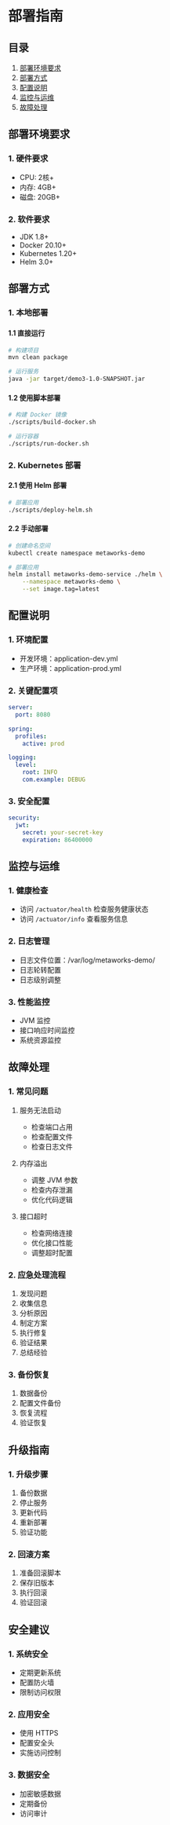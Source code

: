 # 部署指南

## 目录
1. [部署环境要求](#部署环境要求)
2. [部署方式](#部署方式)
3. [配置说明](#配置说明)
4. [监控与运维](#监控与运维)
5. [故障处理](#故障处理)

## 部署环境要求

### 1. 硬件要求
- CPU: 2核+
- 内存: 4GB+
- 磁盘: 20GB+

### 2. 软件要求
- JDK 1.8+
- Docker 20.10+
- Kubernetes 1.20+
- Helm 3.0+

## 部署方式

### 1. 本地部署

#### 1.1 直接运行
```bash
# 构建项目
mvn clean package

# 运行服务
java -jar target/demo3-1.0-SNAPSHOT.jar
```

#### 1.2 使用脚本部署
```bash
# 构建 Docker 镜像
./scripts/build-docker.sh

# 运行容器
./scripts/run-docker.sh
```

### 2. Kubernetes 部署

#### 2.1 使用 Helm 部署
```bash
# 部署应用
./scripts/deploy-helm.sh
```

#### 2.2 手动部署
```bash
# 创建命名空间
kubectl create namespace metaworks-demo

# 部署应用
helm install metaworks-demo-service ./helm \
    --namespace metaworks-demo \
    --set image.tag=latest
```

## 配置说明

### 1. 环境配置
- 开发环境：application-dev.yml
- 生产环境：application-prod.yml

### 2. 关键配置项
```yaml
server:
  port: 8080

spring:
  profiles:
    active: prod

logging:
  level:
    root: INFO
    com.example: DEBUG
```

### 3. 安全配置
```yaml
security:
  jwt:
    secret: your-secret-key
    expiration: 86400000
```

## 监控与运维

### 1. 健康检查
- 访问 `/actuator/health` 检查服务健康状态
- 访问 `/actuator/info` 查看服务信息

### 2. 日志管理
- 日志文件位置：/var/log/metaworks-demo/
- 日志轮转配置
- 日志级别调整

### 3. 性能监控
- JVM 监控
- 接口响应时间监控
- 系统资源监控

## 故障处理

### 1. 常见问题
1. 服务无法启动
   - 检查端口占用
   - 检查配置文件
   - 检查日志文件

2. 内存溢出
   - 调整 JVM 参数
   - 检查内存泄漏
   - 优化代码逻辑

3. 接口超时
   - 检查网络连接
   - 优化接口性能
   - 调整超时配置

### 2. 应急处理流程
1. 发现问题
2. 收集信息
3. 分析原因
4. 制定方案
5. 执行修复
6. 验证结果
7. 总结经验

### 3. 备份恢复
1. 数据备份
2. 配置文件备份
3. 恢复流程
4. 验证恢复

## 升级指南

### 1. 升级步骤
1. 备份数据
2. 停止服务
3. 更新代码
4. 重新部署
5. 验证功能

### 2. 回滚方案
1. 准备回滚脚本
2. 保存旧版本
3. 执行回滚
4. 验证回滚

## 安全建议

### 1. 系统安全
- 定期更新系统
- 配置防火墙
- 限制访问权限

### 2. 应用安全
- 使用 HTTPS
- 配置安全头
- 实施访问控制

### 3. 数据安全
- 加密敏感数据
- 定期备份
- 访问审计 